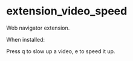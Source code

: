 # extension_video_speed

Web navigator extension.

When installed: 

Press q to slow up a video, e to speed it up.
